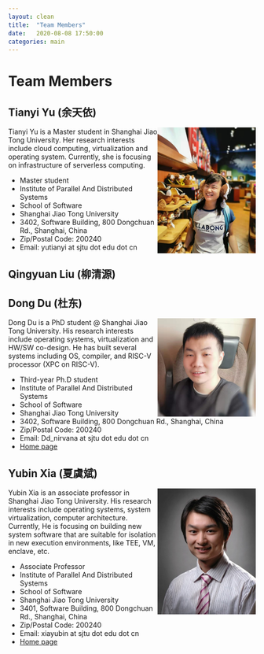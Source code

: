 ```yaml
---
layout: clean 
title:  "Team Members"
date:   2020-08-08 17:50:00
categories: main
---
```


# Team Members 

## Tianyi Yu (余天依)

<img align="right" width="200" height="256" src="../user/sources/images/tianyiyu.jpg"/>

Tianyi Yu is a Master student in Shanghai Jiao Tong University. 
Her research interests include cloud computing, virtualization and operating system. 
Currently, she is focusing on infrastructure of serverless computing.

* Master student
* Institute of Parallel And Distributed Systems
* School of Software
* Shanghai Jiao Tong University
* 3402, Software Building, 800 Dongchuan Rd., Shanghai, China
* Zip/Postal Code: 200240
* Email: yutianyi at sjtu dot edu dot cn

## Qingyuan Liu (柳清源)




## Dong Du (杜东) 

<img align="right" width="200" height="200" src="../user/sources/images/dongdu_random.jpg"/>


Dong Du is a PhD student @ Shanghai Jiao Tong University. His research interests include operating systems, virtualization and HW/SW co-design. 
He has built several systems including OS, compiler, and RISC-V processor (XPC on RISC-V).


  * Third-year Ph.D student
  * Institute of Parallel And Distributed Systems 
  * School of Software 
  * Shanghai Jiao Tong University 
  * 3402, Software Building, 800 Dongchuan Rd., Shanghai, China 
  * Zip/Postal Code: 200240 
  * Email: Dd_nirvana at sjtu dot edu dot cn
  * [Home page](http://dongd.info)



## Yubin Xia (夏虞斌) 

<img align="right" width="200" height="256" src="../user/sources/images/xyb-small.jpg"/>


Yubin Xia is an associate professor in Shanghai Jiao Tong University. His research interests include operating systems, system virtualization, computer architecture. Currently, He is focusing on building new system software that are suitable for isolation in new execution environments, like TEE, VM, enclave, etc.


  * Associate Professor 
  * Institute of Parallel And Distributed Systems 
  * School of Software 
  * Shanghai Jiao Tong University 
  * 3401, Software Building, 800 Dongchuan Rd., Shanghai, China 
  * Zip/Postal Code: 200240 
  * Email: xiayubin at sjtu dot edu dot cn
  * [Home page](http://ipads.se.sjtu.edu.cn/zh/pub/members/yubin_xia/)
